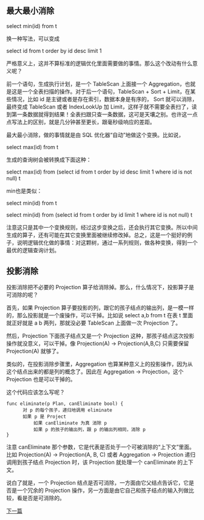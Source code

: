 ## 最大最小消除

select min(id) from t

换一种写法，可以变成

select id from t order by id desc limit 1

严格意义上，这并不算标准的逻辑优化里面需要做的事情。那么这个改动有什么意义呢？

前一个语句，生成执行计划，是一个 TableScan 上面接一个 Aggregation，也就是这是一个全表扫描的操作。对于后一个语句，TableScan + Sort + Limit，在某些情况，比如 id 是主键或者是存在索引，数据本身是有序的， Sort 就可以消除，最终变成 TableScan 或者 IndexLookUp 加 Limit，这样子就不需要全表扫了，读到第一条数据就得到结果！全表扫跟只查一条数据，这可是天壤之别。也许这一点点写法上的区别，就是几分钟甚至更长，跟毫秒级响应的差距。

最大最小消除，做的事情就是由 SQL 优化器“自动”地做这个变换。比如说，

select max(id) from t

生成的查询树会被转换成下面这种：

select max(id) from (select id from t order by id desc limit 1 where id is not null) t

min也是类似：

select min(id) from t

select min(id) from (select id from t order by id limit 1 where id is not null) t

注意这只是其中一个变换规则，经过这步变换之后，还会执行其它变换。所以中间生成的算子，还有可能在其它变换里面被继续修改掉。总之，这是一个挺好的例子，说明逻辑优化做的事情：对这颗树，通过一系列规则，做各种变换，得到一个最优的逻辑查询计划。

## 投影消除

投影消除把不必要的 Projection 算子给消除掉。那么，什么情况下，投影算子是可消除的呢？

首先，如果 Projection 算子要投影的列，跟它的孩子结点的输出列，是一模一样的，那么投影就是一个废操作，可以干掉。比如说 select a,b from t 在表 t 里面就正好就是 a b 两列，那就没必要 TableScan 上面做一次 Projection 了。

然后，Projection 下面孩子结点又是一个 Projection 这种，那孩子结点这次投影操作就没意义，可以干掉。像 Projection(A) -> Projection(A,B,C) 只需要保留 Projection(A) 就够了。

类似的，在投影消除步骤里，Aggregation 也算某种意义上的投影操作，因为从这个结点出来的都是列的概念了。因此在 Aggregation -> Projection，这个 Projection 也是可以干掉的。

这个代码应该怎么写呢？ 

    func eliminate(p Plan, canEliminate bool) {
          对 p 的每个孩子，递归地调用 eliminate
          如果 p 是 Project 
              如果 canEliminate 为真 消除 p
              如果 p 的孩子的输出列，跟 p 的输出列相同，消除 p
    }

注意 canEliminate 那个参数，它是代表是否处于一个可被消除的“上下文”里面。比如 Projection(A) -> Projection(A, B, C) 或者 Aggregation -> Projection 递归调用到孩子结点 Projection 时，该 Projection 就处理一个 canEliminate 的上下文。

说白了就是，一个 Projection 结点是否可消除，一方面由它父结点告诉它，它是否是一个冗余的 Projection 操作，另一方面是由它自己和孩子结点的输入列做比较，看是否是可消除的。

[下一篇](sql-optimizer4.md)
